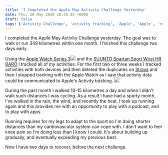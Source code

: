 ```yaml
---
title: 'I Completed the Apple May Activity Challenge Yesterday'
date: Thu, 28 May 2020 10:45:35 +0000
draft: false
tags: ['Activity Challenge', 'activity tracking', 'Apple', 'Apple', 'running', 'strava', 'suunto', 'suunto Spartan', 'tech related', 'walking']
---
```


I completed the Apple May Activity Challenge yesterday. The goal was to walk or run 349 kilometres within one month. I finished this challenge two days early.

Using the [Apple Watch Series 3](https://www.amazon.com/gp/product/B07K387Y7K/ref=as_li_tl?ie=UTF8&camp=1789&creative=9325&creativeASIN=B07K387Y7K&linkCode=as2&tag=richardazia-20&linkId=5ef318311ab8ff78597cad724c2f17bd)![](//ir-na.amazon-adsystem.com/e/ir?t=richardazia-20&l=am2&o=1&a=B07K387Y7K) and the [SUUNTO Spartan Sport Wrist HR BARO](https://www.amazon.com/gp/product/B075T96HP8/ref=as_li_tl?ie=UTF8&camp=1789&creative=9325&creativeASIN=B075T96HP8&linkCode=as2&tag=richardazia-20&linkId=b1f78b3375d229fc26a1d25a8852f2d6) I tracked all of my activities. For the first two or three weeks I tracked activities with both devices and then deleted the duplicates on [Strava](https://www.main-vision.com/richard/blog/wordpress-and-strava/) and then I stopped tracking with the Apple Watch as I saw that activity data could be communicated to Apple's Activity tracking. ![](//ir-na.amazon-adsystem.com/e/ir?t=richardazia-20&l=am2&o=1&a=B075T96HP8)

During the past month I walked 10-15 kilometres a day and when I didn't walk such distances I was cycling. As a result I have had a sporty month. I've walked in the rain, the wind, and recently the heat. I took up running again and this provides me with an opportunity to play with a podcast, and to play with apps.

Running requires for my legs to adapt to the sport so I'm doing shorter distances than my cardiovascular system can cope with. I don't want to feel knee pain so I'm doing less than I know I could. It's about building up gradually, and eventually exceeding my previous best.

Now I have two days to recover, before the next challenge.